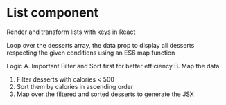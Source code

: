 # List component
Render and transform lists with keys in React

Loop over the desserts array, the data prop to display all desserts respecting the given conditions using an ES6 map function

Logic
A. Important Filter and Sort first for better efficiency
B. Map the data
  1. Filter desserts with calories < 500 
  2. Sort them by calories in ascending order
  3. Map over the filtered and sorted desserts to generate the JSX